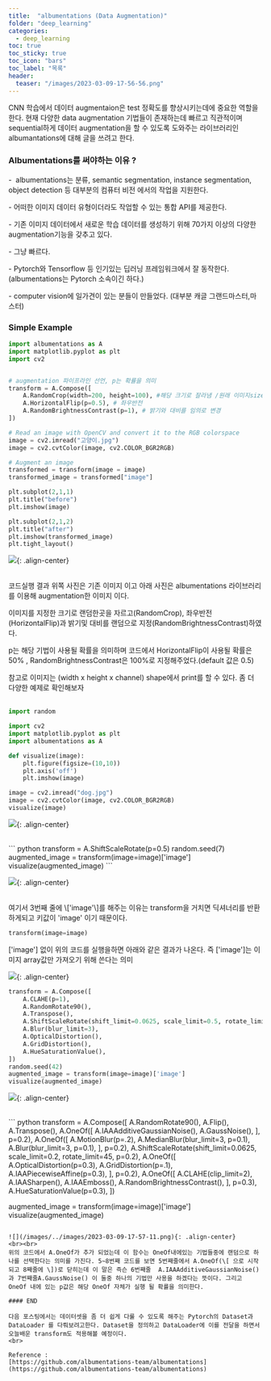 ```yaml
---
title:  "albumentations (Data Augmentation)"
folder: "deep_learning"
categories:
  - deep_learning
toc: true
toc_sticky: true
toc_icon: "bars"
toc_label: "목록"
header:
  teaser: "/images/2023-03-09-17-56-56.png"
---
```


CNN 학습에서 데이터 augmentaion은 test 정확도를 향상시키는데에 중요한 역할을 한다.
현재 다양한 data augmentation 기법들이 존재하는데 빠르고 직관적이며 sequential하게 데이터 augmentation을 할 수 있도록 도와주는 라이브러리인 albumantations에 대해 글을 쓰려고 한다.
<br>



### Albumentations를 써야하는 이유 ?

\-  albumentations는 분류, semantic segmentation, instance segmentation, object detection 등 대부분의 컴퓨터 비전 에서의 작업을 지원한다.

\- 어떠한 이미지 데이터 유형이더라도 작업할 수 있는 통합 API를 제공한다.

\- 기존 이미지 데이터에서 새로운 학습 데이터를 생성하기 위해 70가지 이상의 다양한 augmentation기능을 갖추고 있다.

\- 그냥 빠르다.

\- Pytorch와 Tensorflow 등 인기있는 딥러닝 프레임워크에서 잘 동작한다. (albumentations는 Pytorch 소속이긴 하다.)

\- computer vision에 일가견이 있는 분들이 만들었다. (대부분 캐글 그랜드마스터,마스터)




### Simple Example

``` python
import albumentations as A
import matplotlib.pyplot as plt
import cv2


# augmentation 파이프라인 선언, p는 확률을 의미
transform = A.Compose([
    A.RandomCrop(width=200, height=100), #해당 크기로 잘라냄 /원래 이미지size = (340,148)
    A.HorizontalFlip(p=0.5), # 좌우반전
    A.RandomBrightnessContrast(p=1), # 밝기와 대비를 임의로 변경
])

# Read an image with OpenCV and convert it to the RGB colorspace
image = cv2.imread("고양이.jpg")
image = cv2.cvtColor(image, cv2.COLOR_BGR2RGB)

# Augment an image
transformed = transform(image = image)
transformed_image = transformed["image"]

plt.subplot(2,1,1)
plt.title("before")
plt.imshow(image)

plt.subplot(2,1,2)
plt.title("after")
plt.imshow(transformed_image)
plt.tight_layout()
```

![](/images/../images/2023-03-09-17-51-06.png){: .align-center}

<br>
코드실행 결과 위쪽 사진은 기존 이미지 이고 아래 사진은 albumentations 라이브러리를 이용해 augmentation한 이미지 이다.

이미지를 지정한 크기로 랜덤한곳을 자르고(RandomCrop), 좌우반전(HorizontalFlip)과 밝기및 대비를 랜덤으로 지정(RandomBrightnessContrast)하였다.

p는 해당 기법이 사용될 확률을 의미하며 코드에서 HorizontalFlip이 사용될 확률은 50% , RandomBrightnessContrast은 100%로 지정해주었다.(default 값은 0.5)

참고로 이미지는 (width x height x channel) shape에서 print를 할 수 있다. 좀 더 다양한 예제로 확인해보자  
<br>

``` python
import random

import cv2
import matplotlib.pyplot as plt
import albumentations as A

def visualize(image):
    plt.figure(figsize=(10,10))
    plt.axis('off')
    plt.imshow(image)

image = cv2.imread("dog.jpg")
image = cv2.cvtColor(image, cv2.COLOR_BGR2RGB)
visualize(image)
```

![](/images/../images/2023-03-09-17-55-19.png){: .align-center}

<br>
``` python
transform = A.ShiftScaleRotate(p=0.5)
random.seed(7)
augmented_image = transform(image=image)['image']
visualize(augmented_image)
```

![](/images/../images/2023-03-09-17-55-54.png){: .align-center}

<br>
여기서 3번째 줄에 \['image'\]를 해주는 이유는 transform을 거치면 딕셔너리를 반환하게되고 키값이 'image' 이기 때문이다.

``` python
transform(image=image)
```

\['image'\] 없이 위의 코드를 실행을하면 아래와 같은 결과가 나온다. 즉 \['image'\]는 이미지 array값만 가져오기 위해 쓴다는 의미

![](/images/../images/2023-03-09-17-56-13.png){: .align-center}
<br>
``` python
transform = A.Compose([
    A.CLAHE(p=1),  
    A.RandomRotate90(),
    A.Transpose(),
    A.ShiftScaleRotate(shift_limit=0.0625, scale_limit=0.5, rotate_limit=45, p=0.75),
    A.Blur(blur_limit=3),
    A.OpticalDistortion(),
    A.GridDistortion(),
    A.HueSaturationValue(),
])
random.seed(42)
augmented_image = transform(image=image)['image']
visualize(augmented_image)
```

![](/images/../images/2023-03-09-17-56-56.png){: .align-center}

<br>
``` python
transform = A.Compose([
        A.RandomRotate90(),
        A.Flip(),
        A.Transpose(),
        A.OneOf([
            A.IAAAdditiveGaussianNoise(),
            A.GaussNoise(),
        ], p=0.2),
        A.OneOf([
            A.MotionBlur(p=.2),
            A.MedianBlur(blur_limit=3, p=0.1),
            A.Blur(blur_limit=3, p=0.1),
        ], p=0.2),
        A.ShiftScaleRotate(shift_limit=0.0625, scale_limit=0.2, rotate_limit=45, p=0.2),
        A.OneOf([
            A.OpticalDistortion(p=0.3),
            A.GridDistortion(p=.1),
            A.IAAPiecewiseAffine(p=0.3),
        ], p=0.2),
        A.OneOf([
            A.CLAHE(clip_limit=2),
            A.IAASharpen(),
            A.IAAEmboss(),
            A.RandomBrightnessContrast(),            
        ], p=0.3),
        A.HueSaturationValue(p=0.3),
    ])

augmented_image = transform(image=image)['image']
visualize(augmented_image)
```

![](/images/../images/2023-03-09-17-57-11.png){: .align-center}
<br><br>
위의 코드에서 A.OneOf가 추가 되었는데 이 함수는 OneOf내에있는 기법들중에 랜덤으로 하나를 선택한다는 의미를 가진다. 5~8번째 코드를 보면 5번째줄에서 A.OneOf(\[ 으로 시작되고 8째줄에 \])로 닫히는데 이 말은 즉슨 6번째줄  A.IAAAdditiveGaussianNoise() 과 7번째줄A.GaussNoise() 이 둘중 하나의 기법만 사용을 하겠다는 뜻이다. 그리고 OneOf 내에 있는 p값은 해당 OneOf 자체가 실행 될 확률을 의미한다.

#### END

다음 포스팅에서는 데이터셋을 좀 더 쉽게 다룰 수 있도록 해주는 Pytorch의 Dataset과 DataLoader 를 다뤄보려고한다. Dataset을 정의하고 DataLoader에 이를 전달을 하면서 오늘배운 transform도 적용해볼 예정이다.
<br>

Reference : 
[https://github.com/albumentations-team/albumentations](https://github.com/albumentations-team/albumentations)